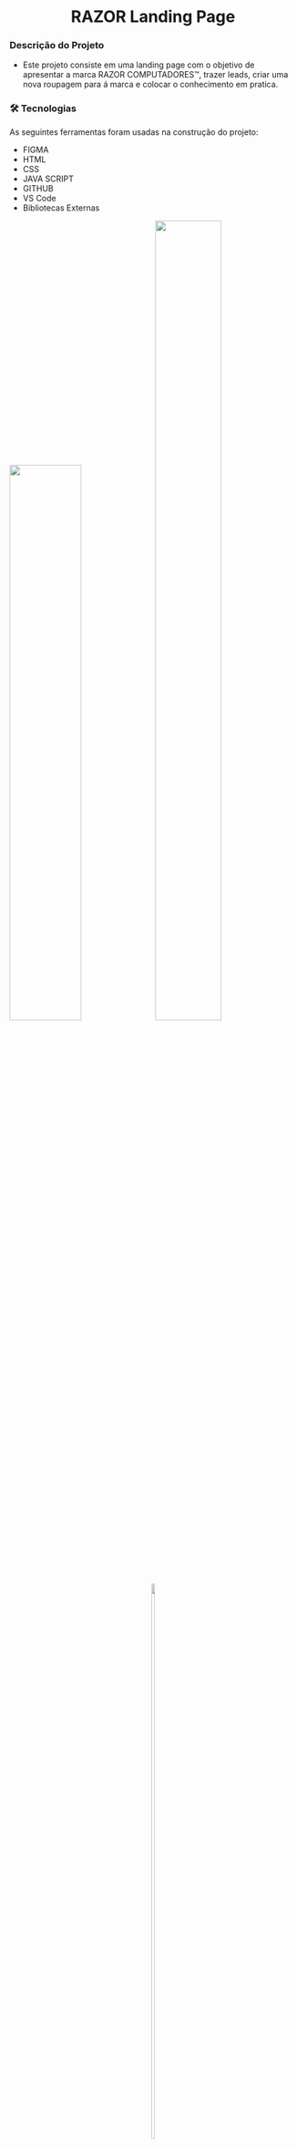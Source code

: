 
<h1 align="center"> RAZOR Landing Page</h1>



	
 ### Descrição do Projeto
 
* Este projeto consiste em uma landing page com o objetivo de apresentar a marca RAZOR COMPUTADORES™, trazer leads, criar uma nova roupagem para á marca e colocar o conhecimento em pratica.




	




### 🛠 Tecnologias

As seguintes ferramentas foram usadas na construção do projeto:

- FIGMA
- HTML
- CSS
- JAVA SCRIPT
- GITHUB
- VS Code
- Bibliotecas Externas




<p float="left">
	
<img src="https://user-images.githubusercontent.com/110424953/190934820-ae9340d2-b074-49e1-8236-f95fa9f5db31.png" width="50%%" height="50%" >
 <img src="https://user-images.githubusercontent.com/110424953/190934428-b43feae3-336a-4ea6-a881-de8a264fd768.png" width="48%" height="60%">
</p>



<div align="center">	
<img src="https://user-images.githubusercontent.com/110424953/190935384-9eb81eac-90a7-4865-8690-df7ba88e23bb.png" width="10%" height="50%">
<!--<img src="https://workstation.razor.com.br/wp-content/themes/razortheme/assets/img/logo_branca_sem_fundo.png" width="10%" height="60%">-->
</div>


<!-- developer @BrunaFusiger-->
